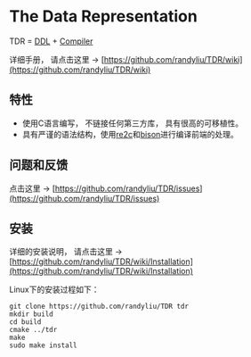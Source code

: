 The Data Representation
=======================

TDR = [DDL](http://en.wikipedia.org/wiki/Data_Definition_Language) + [Compiler](http://en.wikipedia.org/wiki/Compiler)

详细手册， 请点击这里 → [https://github.com/randyliu/TDR/wiki](https://github.com/randyliu/TDR/wiki)


特性
----
- 使用C语言编写， 不链接任何第三方库， 具有很高的可移植性。
- 具有严谨的语法结构，使用[re2c](http://www.re2c.org/)和[bison](http://www.gnu.org/software/bison/)进行编译前端的处理。


问题和反馈
----------
点击这里 → [https://github.com/randyliu/TDR/issues](https://github.com/randyliu/TDR/issues)

安装
----
详细的安装说明， 请点击这里 → [https://github.com/randyliu/TDR/wiki/Installation](https://github.com/randyliu/TDR/wiki/Installation)

Linux下的安装过程如下：

	git clone https://github.com/randyliu/TDR tdr
	mkdir build
	cd build
	cmake ../tdr
	make
	sudo make install
